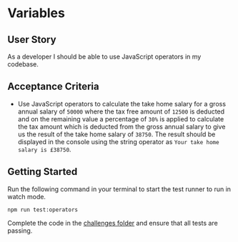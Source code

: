# Variables

## User Story

As a developer I should be able to use JavaScript operators in my codebase.

## Acceptance Criteria

- Use JavaScript operators to calculate the take home salary for a gross annual salary of `50000` where the tax free amount of `12500` is deducted and on the remaining value a percentage of `30%` is applied to calculate the tax amount which is deducted from the gross annual salary to give us the result of the take home salary of `38750`. The result should be displayed in the console using the string operator as `Your take home salary is £38750`.

## Getting Started

Run the following command in your terminal to start the test runner to run in watch mode.

```shell
npm run test:operators
```

Complete the code in the [challenges folder](../challenges/) and ensure that all tests are passing.
